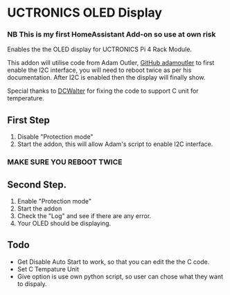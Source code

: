 # UCTRONICS OLED Display

### NB This is my first HomeAssistant Add-on so use at own risk

Enables the the OLED display for UCTRONICS Pi 4 Rack Module.

This addon will utilise code from Adam Outler, [GitHub adamoutler](https://github.com/adamoutler/HassOSConfigurator/tree/main/Pi4EnableI2C) to first enable the I2C interface, you will need to reboot twice as per his documentation. After I2C is enabled then the display will finally show.

Special thanks to [DCWalter](https://github.com/dcwalter) for fixing the code to support C unit for temperature.

## First Step
1. Disable "Protection mode"
2. Start the addon, this will allow Adam's script to enable I2C interface. 
### MAKE SURE YOU REBOOT TWICE

## Second Step.
1. Enable "Protection mode"
2. Start the addon
3. Check the "Log" and see if there are any error.
4. Your OLED should be displaying.

## Todo
- Get Disable Auto Start to work, so that you can edit the the C code.
- Set C Tempature Unit
- Give option is use own python script, so user can chose what they want to dispaly.
